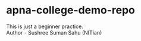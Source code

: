 # apna-college-demo-repo
This is just a beginner practice.
<br>
Author - Sushree Suman Sahu (NITian)
